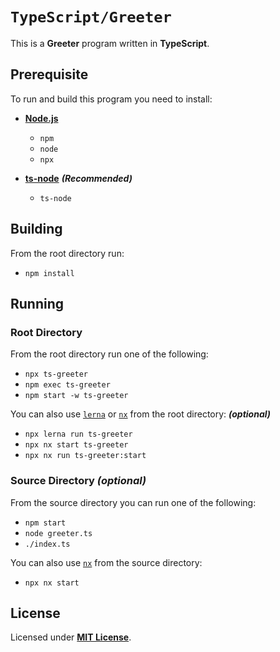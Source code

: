 # `TypeScript/Greeter`

This is a **Greeter** program written in **TypeScript**.

## Prerequisite

To run and build this program you need to install:

* [**Node.js**](https://nodejs.org/en/download/current)
  * `npm`
  * `node`
  * `npx`

* [**ts-node**](https://typestrong.org/ts-node/docs/installation) _**(Recommended)**_
  * `ts-node`

## Building

From the root directory run:

* `npm install`

## Running

### Root Directory

From the root directory run one of the following:

* `npx ts-greeter`
* `npm exec ts-greeter`
* `npm start -w ts-greeter`

You can also use [`lerna`](https://lerna.js.org/) or [`nx`](https://nx.dev/) from the root directory: _**(optional)**_

* `npx lerna run ts-greeter`
* `npx nx start ts-greeter`
* `npx nx run ts-greeter:start`

### Source Directory _(optional)_

From the source directory you can run one of the following:

* `npm start`
* `node greeter.ts`
* `./index.ts`

You can also use [`nx`](https://nx.dev/) from the source directory:

* `npx nx start`

## License

Licensed under [**MIT License**](https://github.com/altersabeh/codes/blob/main/LICENSE).
